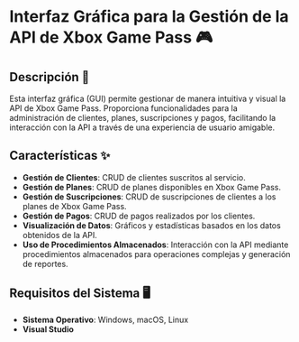 # Interfaz Gráfica para la Gestión de la API de Xbox Game Pass 🎮

## Descripción 📄

Esta interfaz gráfica (GUI) permite gestionar de manera intuitiva y visual la API de Xbox Game Pass. Proporciona funcionalidades para la administración de clientes, planes, suscripciones y pagos, facilitando la interacción con la API a través de una experiencia de usuario amigable.

## Características ✨

- **Gestión de Clientes**: CRUD de clientes suscritos al servicio.
- **Gestión de Planes**: CRUD de planes disponibles en Xbox Game Pass.
- **Gestión de Suscripciones**: CRUD de suscripciones de clientes a los planes de Xbox Game Pass.
- **Gestión de Pagos**: CRUD de pagos realizados por los clientes.
- **Visualización de Datos**: Gráficos y estadísticas basados en los datos obtenidos de la API.
- **Uso de Procedimientos Almacenados**: Interacción con la API mediante procedimientos almacenados para operaciones complejas y generación de reportes.

## Requisitos del Sistema 🖥️

- **Sistema Operativo**: Windows, macOS, Linux
- **Visual Studio**
